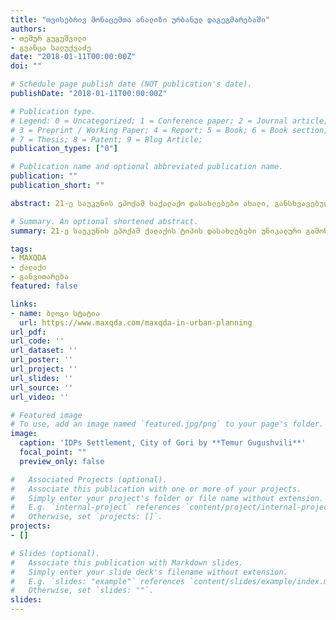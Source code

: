 ```yaml
---
title: "თვისებრივ მონაცემთა ანალიზი ურბანულ დაგეგმარებაში"
authors:
- თემურ გუგუშვილი
- გვანცა სალუქვაძე
date: "2018-01-11T00:00:00Z"
doi: ""

# Schedule page publish date (NOT publication's date).
publishDate: "2018-01-11T00:00:00Z"

# Publication type.
# Legend: 0 = Uncategorized; 1 = Conference paper; 2 = Journal article;
# 3 = Preprint / Working Paper; 4 = Report; 5 = Book; 6 = Book section;
# 7 = Thesis; 8 = Patent; 9 = Blog Article;
publication_types: ["0"]

# Publication name and optional abbreviated publication name.
publication: ""
publication_short: ""

abstract: 21-ე საუკუნის ეპოქამ საქალაქო დასახლებები ახალი, განსხვავებული გამოწვევების წინაშე დააყენა, თუმცა მსოფლიოს მასშტაბით ბევრ ქალაქში ჯერ კიდევ გრძელდება მოძველებული ურბანული დაგეგმარების მიდგომების გამოყენება. აღნიშნული ფაქტი, ხშირ შემთხვევაში მნიშვნელოვნად აფერხებს ურბანულ განვითარებას და განსაკუთრებულ დაბრკოლებას უქმნის, გლობალური ურბანული დაგეგმარების მიზნების ლოკალიზაციას.  მიუხედავად შემუშავებული ისეთი საერთაშორისო ჩარჩო დოკუმენტების, როგორებიცაა   მდგრადი განვითარების მიზნები (მიზანი 11- მდგრადი ქალაქები და საზოგადოება), ახალი ურბანული დღის წესრიგი (ჰაბიტატ III), საქართველოსა და ევროკავშირს შორის ასოცირების შესახებ შეთანხმება და ა.შ. რომელთა მთავარ ამოცანას მსოფლიო საზოგადოებისათვის ინკლუზიური და მდგრადი განვითარებისაკენ მიმავალი გზის გაკვლევა წარმოადგენს, მთავარ დაბრკოლებად ჯერ კიდევ რჩება გლობალური და ეროვნული პრინციპების ადგილობრივ დონეზე განხორციელება.

# Summary. An optional shortened abstract.
summary: 21-ე საუკუნის ეპოქამ ქალაქის ტიპის დასახლებები უნიკალური გამოწვევების წინაშე დააყენა, თუმცა მსოფლიოს მასშტაბით ბევრ ქალაქში ჯერ კიდევ გრძელდება მოძველებული ურბანული დაგეგმარების მიდგომების გამოყენება.

tags:
- MAXQDA
- ქალაქი
- განვითარება
featured: false

links:
- name: ბლოგი სტატია
  url: https://www.maxqda.com/maxqda-in-urban-planning
url_pdf: 
url_code: ''
url_dataset: ''
url_poster: ''
url_project: ''
url_slides: ''
url_source: ''
url_video: ''

# Featured image
# To use, add an image named `featured.jpg/png` to your page's folder. 
image:
  caption: 'IDPs Settlement, City of Gori by **Temur Gugushvili**'
  focal_point: ""
  preview_only: false

#   Associated Projects (optional).
#   Associate this publication with one or more of your projects.
#   Simply enter your project's folder or file name without extension.
#   E.g. `internal-project` references `content/project/internal-project/index.md`.
#   Otherwise, set `projects: []`.
projects: 
- []

# Slides (optional).
#   Associate this publication with Markdown slides.
#   Simply enter your slide deck's filename without extension.
#   E.g. `slides: "example"` references `content/slides/example/index.md`.
#   Otherwise, set `slides: ""`.
slides: 
---
```


